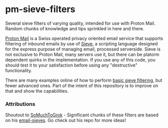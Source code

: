 # pm-sieve-filters
Several sieve filters of varying quality, intended for use with Proton Mail. Random chunks of knowledge and tips sprinkled in here and there.

[Proton Mail](https://proton.me/mail) is a Swiss operated privacy oriented email service that supports filtering of inbound emails by use of [Sieve](https://datatracker.ietf.org/doc/html/rfc5228), a scripting language designed for the express purpose of managing email, processed serverside. Sieve is not exclusive to Proton Mail, many servers use it, but there can be platorm dependent quirks in the implementation. If you use any of this code, you should test it to your satisfaction before using any "destructive" functionality.

There are many examples online of how to perform [basic sieve filtering](https://p5r.uk/blog/2011/sieve-tutorial.html), but fewer advanced ones. Part of the intent of this repository is to improve on that and show the capabilities.

### Attributions
Shoutout to [SoMuchToGrok](https://github.com/SoMuchToGrok) - Significant chunks of these filters are based on his [email-sieves](https://github.com/SoMuchToGrok/email-sieves). Go check out his repo for more ideas!
